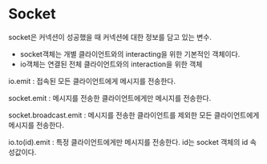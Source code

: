 # Socket

socket은 커넥션이 성공했을 때 커넥션에 대한 정보를 담고 있는 변수. 

- socket객체는 개별 클라이언트와의 interacting을 위한 기본적인 객체이다.
- io객체는 연결된 전체 클라이언트와의 interaction을 위한 객체

io.emit : 접속된 모든 클라이언트에게 메시지를 전송한다.

socket.emit : 메시지를 전송한 클라이언트에게만 메시지를 전송한다.

socket.broadcast.emit : 메시지를 전송한 클라이언트를 제외한 모든 클라이언트에게 메시지를 전송한다.

io.to(id).emit : 특정 클라이언트에게만 메시지를 전송한다.
id는 socket 객체의 id 속성값이다.